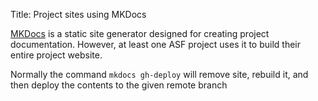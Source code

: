 Title: Project sites using MKDocs

<a href="https://www.mkdocs.org/" target="_blank">MKDocs</a> is a static site generator designed for creating project documentation. However, at least one ASF project uses it to build their entire project website.

Normally the command `mkdocs gh-deploy` will remove site, rebuild it, and then deploy the contents to the given remote branch
